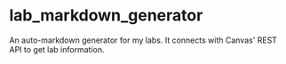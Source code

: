 # lab_markdown_generator
An auto-markdown generator for my labs. It connects with Canvas' REST API to get lab information.
